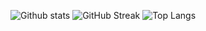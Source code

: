 ![Github stats](https://github-readme-stats.vercel.app/api?username=masq-21dev&show_icons=true&theme=material-palenight)
![GitHub Streak](https://github-readme-streak-stats.herokuapp.com?user=diosamuel&theme=calm&date_format=M%20j%5B%2C%20Y%5D)
![Top Langs](https://github-readme-stats.vercel.app/api/top-langs/?username=masq-21dev&layout=compact&theme=nord)



